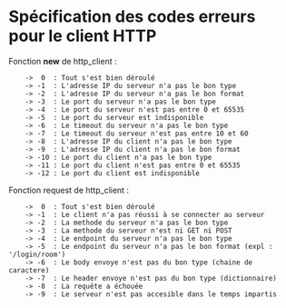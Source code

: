 # Spécification des codes erreurs pour le client HTTP

Fonction __new__ de http_client :

		->  0  : Tout s'est bien déroulé
		-> -1  : L'adresse IP du serveur n'a pas le bon type
		-> -2  : L'adresse IP du serveur n'a pas le bon format
		-> -3  : Le port du serveur n'a pas le bon type
		-> -4  : Le port du serveur n'est pas entre 0 et 65535
		-> -5  : Le port du serveur est indisponible
		-> -6  : Le timeout du serveur n'a pas le bon type
		-> -7  : Le timeout du serveur n'est pas entre 10 et 60
		-> -8  : L'adresse IP du client n'a pas le bon type
		-> -9  : L'adresse IP du client n'a pas le bon format
		-> -10 : Le port du client n'a pas le bon type
		-> -11 : Le port du client n'est pas entre 0 et 65535
		-> -12 : Le port du client est indisponible

Fonction request de http_client :

		->  0  : Tout s'est bien déroulé
		-> -1  : Le client n'a pas réussi à se connecter au serveur
		-> -2  : La methode du serveur n'a pas le bon type
		-> -3  : La methode du serveur n'est ni GET ni POST
		-> -4  : Le endpoint du serveur n'a pas le bon type
		-> -5  : Le endpoint du serveur n'a pas le bon format (expl : '/login/room')
		-> -6  : Le body envoye n'est pas du bon type (chaine de caractere)
		-> -7  : Le header envoye n'est pas du bon type (dictionnaire)
		-> -8  : La requête a échouée
		-> -9  : Le serveur n'est pas accesible dans le temps impartis
